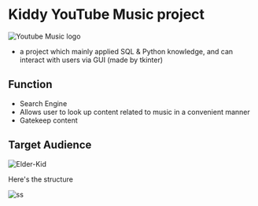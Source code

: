# Kiddy YouTube Music project
![Youtube Music logo](https://fscl01.fonpit.de/userfiles/7314075/image/youtube-music-logo-2.jpg)

- a project which mainly applied SQL & Python knowledge, and can interact with users via GUI (made by tkinter)

## Function
- Search Engine
- Allows user to look up content related to music in a convenient manner
- Gatekeep content


## Target Audience

![Elder-Kid](https://i.ibb.co/2y76JcS/Screenshot-2021-07-25-13-07-03-264.png)

Here's the structure 

![ss](https://i.ibb.co/2y76JcS/Screenshot-2021-07-25-13-07-03-264.png)



